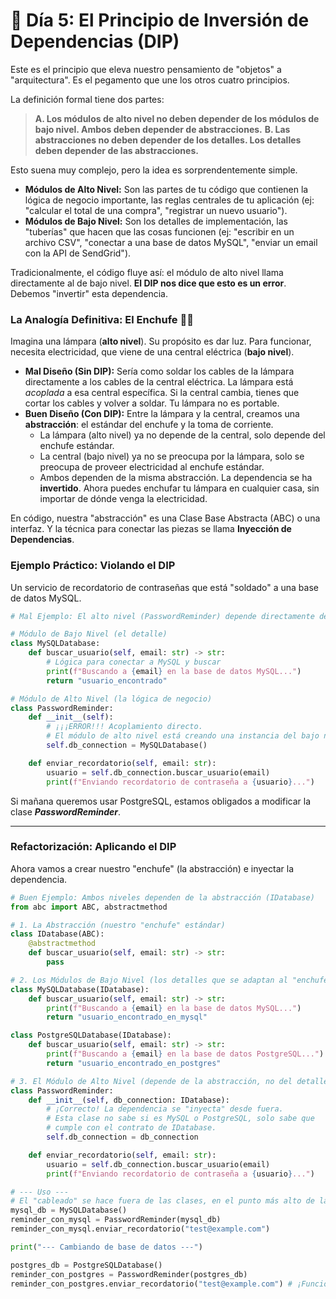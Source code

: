 # 🧠 Día 5: El Principio de Inversión de Dependencias (DIP)

Este es el principio que eleva nuestro pensamiento de "objetos" a "arquitectura". Es el pegamento que une los otros cuatro principios.

La definición formal tiene dos partes:
> **A. Los módulos de alto nivel no deben depender de los módulos de bajo nivel. Ambos deben depender de abstracciones.**
> **B. Las abstracciones no deben depender de los detalles. Los detalles deben depender de las abstracciones.**

Esto suena muy complejo, pero la idea es sorprendentemente simple.

* **Módulos de Alto Nivel:** Son las partes de tu código que contienen la lógica de negocio importante, las reglas centrales de tu aplicación (ej: "calcular el total de una compra", "registrar un nuevo usuario").
* **Módulos de Bajo Nivel:** Son los detalles de implementación, las "tuberías" que hacen que las cosas funcionen (ej: "escribir en un archivo CSV", "conectar a una base de datos MySQL", "enviar un email con la API de SendGrid").

Tradicionalmente, el código fluye así: el módulo de alto nivel llama directamente al de bajo nivel. **El DIP nos dice que esto es un error**. Debemos "invertir" esta dependencia.

### La Analogía Definitiva: El Enchufe 🔌💡

Imagina una lámpara (**alto nivel**). Su propósito es dar luz. Para funcionar, necesita electricidad, que viene de una central eléctrica (**bajo nivel**).

* **Mal Diseño (Sin DIP):** Sería como soldar los cables de la lámpara directamente a los cables de la central eléctrica. La lámpara está *acoplada* a esa central específica. Si la central cambia, tienes que cortar los cables y volver a soldar. Tu lámpara no es portable.
* **Buen Diseño (Con DIP):** Entre la lámpara y la central, creamos una **abstracción**: el estándar del enchufe y la toma de corriente.
    * La lámpara (alto nivel) ya no depende de la central, solo depende del enchufe estándar.
    * La central (bajo nivel) ya no se preocupa por la lámpara, solo se preocupa de proveer electricidad al enchufe estándar.
    * Ambos dependen de la misma abstracción. La dependencia se ha **invertido**. Ahora puedes enchufar tu lámpara en cualquier casa, sin importar de dónde venga la electricidad.



En código, nuestra "abstracción" es una Clase Base Abstracta (ABC) o una interfaz. Y la técnica para conectar las piezas se llama **Inyección de Dependencias**.

### Ejemplo Práctico: Violando el DIP

Un servicio de recordatorio de contraseñas que está "soldado" a una base de datos MySQL.

```python
# Mal Ejemplo: El alto nivel (PasswordReminder) depende directamente del bajo nivel (MySQLDatabase)

# Módulo de Bajo Nivel (el detalle)
class MySQLDatabase:
    def buscar_usuario(self, email: str) -> str:
        # Lógica para conectar a MySQL y buscar
        print(f"Buscando a {email} en la base de datos MySQL...")
        return "usuario_encontrado"

# Módulo de Alto Nivel (la lógica de negocio)
class PasswordReminder:
    def __init__(self):
        # ¡¡¡ERROR!!! Acoplamiento directo.
        # El módulo de alto nivel está creando una instancia del bajo nivel.
        self.db_connection = MySQLDatabase()

    def enviar_recordatorio(self, email: str):
        usuario = self.db_connection.buscar_usuario(email)
        print(f"Enviando recordatorio de contraseña a {usuario}...")
```

Si mañana queremos usar PostgreSQL, estamos obligados a modificar la clase ***PasswordReminder***.

----

### Refactorización: Aplicando el DIP
Ahora vamos a crear nuestro "enchufe" (la abstracción) e inyectar la dependencia.

```python
# Buen Ejemplo: Ambos niveles dependen de la abstracción (IDatabase)
from abc import ABC, abstractmethod

# 1. La Abstracción (nuestro "enchufe" estándar)
class IDatabase(ABC):
    @abstractmethod
    def buscar_usuario(self, email: str) -> str:
        pass

# 2. Los Módulos de Bajo Nivel (los detalles que se adaptan al "enchufe")
class MySQLDatabase(IDatabase):
    def buscar_usuario(self, email: str) -> str:
        print(f"Buscando a {email} en la base de datos MySQL...")
        return "usuario_encontrado_en_mysql"

class PostgreSQLDatabase(IDatabase):
    def buscar_usuario(self, email: str) -> str:
        print(f"Buscando a {email} en la base de datos PostgreSQL...")
        return "usuario_encontrado_en_postgres"

# 3. El Módulo de Alto Nivel (depende de la abstracción, no del detalle)
class PasswordReminder:
    def __init__(self, db_connection: IDatabase):
        # ¡Correcto! La dependencia se "inyecta" desde fuera.
        # Esta clase no sabe si es MySQL o PostgreSQL, solo sabe que
        # cumple con el contrato de IDatabase.
        self.db_connection = db_connection

    def enviar_recordatorio(self, email: str):
        usuario = self.db_connection.buscar_usuario(email)
        print(f"Enviando recordatorio de contraseña a {usuario}...")

# --- Uso ---
# El "cableado" se hace fuera de las clases, en el punto más alto de la aplicación.
mysql_db = MySQLDatabase()
reminder_con_mysql = PasswordReminder(mysql_db)
reminder_con_mysql.enviar_recordatorio("test@example.com")

print("--- Cambiando de base de datos ---")

postgres_db = PostgreSQLDatabase()
reminder_con_postgres = PasswordReminder(postgres_db)
reminder_con_postgres.enviar_recordatorio("test@example.com") # ¡Funciona sin cambiar PasswordReminder!
```